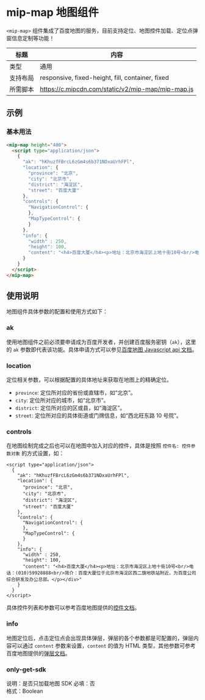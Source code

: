 # mip-map 地图组件

`<mip-map>` 组件集成了百度地图的服务，目前支持定位、地图控件加载、定位点弹窗信息定制等功能！

| 标题     | 内容                                              |
| -------- | ------------------------------------------------- |
| 类型     | 通用                                              |
| 支持布局 | responsive, fixed-height, fill, container, fixed  |
| 所需脚本 | https://c.mipcdn.com/static/v2/mip-map/mip-map.js |

## 示例

### 基本用法

```html
<mip-map height="400">
  <script type="application/json">
    {
      "ak": "hKhuzfFBrcL6zGm4s6b371NDxaUrhFPl",
      "location": {
        "province": "北京",
        "city": "北京市",
        "district": "海淀区",
        "street": "百度大厦"
      },
      "controls": {
        "NavigationControl": {
        },
        "MapTypeControl": {
        }
      },
      "info": {
        "width" : 250,
        "height": 100,
        "content": "<h4>百度大厦</h4><p>地址：北京市海淀区上地十街10号<br/>电话：(010)59928888<br/>简介：百度大厦位于北京市海淀区西二旗地铁站附近，为百度公司综合研发及办公总部。</p></div>"
      }
    }
  </script>
</mip-map>
```

## 使用说明

地图组件具体参数的配置和使用方式如下：

### ak

使用地图组件之前必须要申请成为百度开发者，并创建百度服务密钥（`ak`），这里的 `ak` 参数即代表该功能。具体申请方式可以参见[百度地图 Javascript api 文档](http://lbsyun.baidu.com/index.php?title=jspopular/guide/getkey)。

### location

定位相关参数，可以根据配置的具体地址来获取在地图上的精确定位。

- `province`: 定位所对应的省份或直辖市，如“北京”。
- `city`: 定位所对应的城市，如“北京市”。
- `district`: 定位所对应的区或县，如“海淀区”。
- `street`: 定位所对应的具体街道或门牌信息，如“西北旺东路 10 号院”。

### controls

在地图绘制完成之后也可以在地图中加入对应的控件，具体是按照 `控件名: 控件参数对象` 的方式设置，如：

```
<script type="application/json">
  {
    "ak": "hKhuzfFBrcL6zGm4s6b371NDxaUrhFPl",
    "location": {
      "province": "北京",
      "city": "北京市",
      "district": "海淀区",
      "street": "百度大厦"
    },
    "controls": {
      "NavigationControl": {
      },
      "MapTypeControl": {
      }
    },
    "info": {
      "width" : 250,
      "height": 100,
      "content": "<h4>百度大厦</h4><p>地址：北京市海淀区上地十街10号<br/>电话：(010)59928888<br/>简介：百度大厦位于北京市海淀区西二旗地铁站附近，为百度公司综合研发及办公总部。</p></div>"
    }
  }
</script>
```

具体控件列表和参数可以参考百度地图提供的[控件文档](http://lbsyun.baidu.com/cms/jsapi/reference/jsapi_reference.html#a2b0)。

### info

地图定位后，点击定位点会出现具体弹层，弹层的各个参数都是可配置的，弹层内容可以通过 `content` 参数来设置，`content` 的值为 HTML 类型，其他参数可参考百度地图提供的[弹层文档](http://lbsyun.baidu.com/cms/jsapi/reference/jsapi_reference.html#a3b8)。

### only-get-sdk

说明：是否只加载地图 SDK
必填：否  
格式：Boolean
